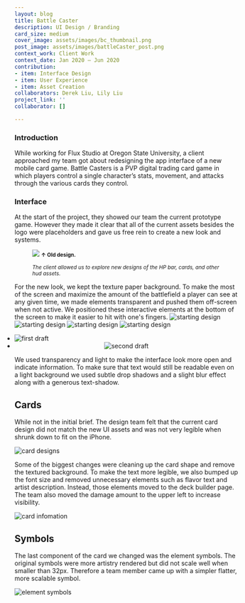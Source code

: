 ```yaml
---
layout: blog
title: Battle Caster
description: UI Design / Branding
card_size: medium
cover_image: assets/images/bc_thumbnail.png
post_image: assets/images/battleCaster_post.png
context_work: Client Work
context_date: Jan 2020 – Jun 2020
contribution:
- item: Interface Design
- item: User Experience
- item: Asset Creation
collaborators: Derek Liu, Lily Liu
project_link: ''
collaborator: []

---
```

### Introduction

While working for Flux Studio  at Oregon State University, a client approached my team got about redesigning the app interface of a new mobile card game. Battle Casters is a PVP digital trading card game in which players control a single character’s stats, movement, and attacks through the various cards they control.

### Interface

At the start of the project, they showed our team the current prototype game. However they made it clear that all of the current assets besides the logo were placeholders and gave us free rein to create a new look and systems. <figure> <img src="/assets/images/bc-startingdesign.png"> <small><strong>↑ Old design.</strong></small>

<small><em>The client allowed us to explore new designs of the HP bar, cards, and other hud assets.</em></small>

 </figure> 

For the new look, we kept the texture paper background. To make the most of the screen and maximize the amount of the battlefield a player can see at any given time, we made elements transparent and pushed them off-screen when not active. We positioned these interactive elements at the bottom of the screen to make it easier to hit with one's fingers. ![starting design](/assets/images/bc_mobileFriends.jpg)
![starting design](/assets/images/bc_mobileStart.jpg)
![starting design](/assets/images/bc_battlescreen.jpg)
![starting design](/assets/images/bc_mobileMenu.jpg)

<style>
.glide ul {
max-width: initial;
}
.glide img {
pointer-events: none;
}
.glide__slides {
padding-left: 0;
}
.glide .glide__slide {
opacity: 1;
transform: scale(1);
}
</style>
<div class="glide mt4">
<div class="glide__track" data-glide-el="track">
<ul class="glide__slides">
<li class="glide__slide">
<img src="/assets/images/ui_buttons.png" alt="first draft" style="text-align: center;">
</li>
<li class="glide__slide" style="text-align: center;">
<img src="/assets/images/hp_bar_right.png" alt="second draft">
</li>
</ul>
</div>
</div>

We used transparency and light to make the interface look more open and indicate information. To make sure that text would still be readable even on a light background we used subtle drop shadows and a slight blur effect along with a generous text-shadow.

## Cards

While not in the initial brief. The design team felt that the current card design did not match the new UI assets and was not very legible when shrunk down to fit on the iPhone.

![card designs](/assets/images/bc_cards.png)

Some of the biggest changes were cleaning up the card shape and remove the textured background. To make the text more legible, we also bumped up the font size and removed unnecessary elements such as flavor text and artist description. Instead, those elements moved to the deck builder page. The team also moved the damage amount to the upper left to increase visibility.

![card infomation](/assets/images/bc_cardInfo.jpg)

## Symbols

The last component of the card we changed was the element symbols. The original symbols were more artistry rendered but did not scale well when smaller than 32px. Therefore a team member came up with a simpler flatter, more scalable symbol.

![element symbols](/assets/images/bc_symbols.png)

<script src="{{site.url}}/logic/glide.min.js"></script>
<script>
var slide = new Glide(".glide", {
perView: 2,
gap: 24,
focusAt: 'center',
keyboard: true,
rewind: true,
bound: true,
autoheight: true,
bound: 'true',
perTouch: 1,
touchRatio: 1,
focusAt: 'center',
peak: {
before: 0,
after: 0,
},
breakpoints: {
600: {
gap: 4,
peek: {
before: 0,
after: 48,
},
perView: 1,
}
},
}).mount();
</script>